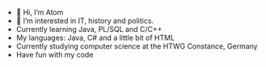 - 👋 Hi, I’m Atom
- 👀 I’m interested in IT, history and politics.
- Currently learning Java, PL/SQL and C/C++
- My languages: Java, C# and a little bit of HTML
- Currently studying computer science at the HTWG Constance, Germany
- Have fun with my code
